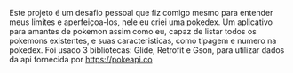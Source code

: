 Este projeto é um desafio pessoal que fiz comigo mesmo para entender meus limites e aperfeiçoa-los, nele eu criei uma pokedex.
Um aplicativo para amantes de pokemon assim como eu, capaz de listar todos os pokemons existentes, e suas caracteristicas, como tipagem e numero na pokedex.
Foi usado 3 bibliotecas: Glide, Retrofit e Gson, para utilizar dados da api fornecida por https://pokeapi.co
